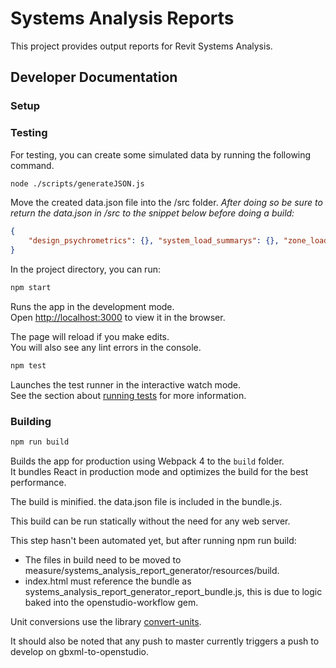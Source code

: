 # Systems Analysis Reports

This project provides output reports for Revit Systems Analysis.

## Developer Documentation

### Setup



### Testing

For testing, you can create some simulated data by running the following command.

```bash
node ./scripts/generateJSON.js
```

Move the created data.json file into the /src folder. *After doing so be sure to return the data.json in /src to the snippet below before doing a build:*
```json
{
    "design_psychrometrics": {}, "system_load_summarys": {}, "zone_load_summarys": {}
}
```

In the project directory, you can run:

```bash
npm start
```

Runs the app in the development mode.<br />
Open [http://localhost:3000](http://localhost:3000) to view it in the browser.

The page will reload if you make edits.<br />
You will also see any lint errors in the console.

```bash
npm test
```

Launches the test runner in the interactive watch mode.<br />
See the section about [running tests](https://facebook.github.io/create-react-app/docs/running-tests) for more information.

### Building

```bash
npm run build
```

Builds the app for production using Webpack 4 to the `build` folder.<br />
It bundles React in production mode and optimizes the build for the best performance.

The build is minified.  the data.json file is included in the bundle.js.<br />

This build can be run statically without the need for any web server.<br />

This step hasn't been automated yet, but after running npm run build:
- The files in build need to be moved to measure/systems_analysis_report_generator/resources/build.
- index.html must reference the bundle as systems_analysis_report_generator_report_bundle.js, this is due to logic baked into the openstudio-workflow gem.

Unit conversions use the library [convert-units](https://github.com/ben-ng/convert-units).

It should also be noted that any push to master currently triggers a push to develop on gbxml-to-openstudio.